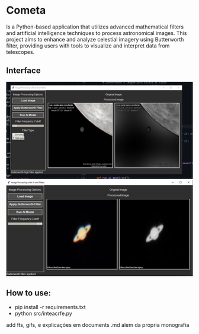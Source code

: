 # Cometa
Is a Python-based application that utilizes advanced mathematical filters and artificial intelligence techniques to process astronomical images. This project aims to enhance and analyze celestial imagery using Butterworth filter, providing users with tools to visualize and interpret data from telescopes.

## Interface

![Descrição](jup.png)
![](tyki.png)


## How to use:
- pip install -r requirements.txt
- python src/inteacrfe.py

add fts, gifs, e explicações em documents .md alem da própria monografia